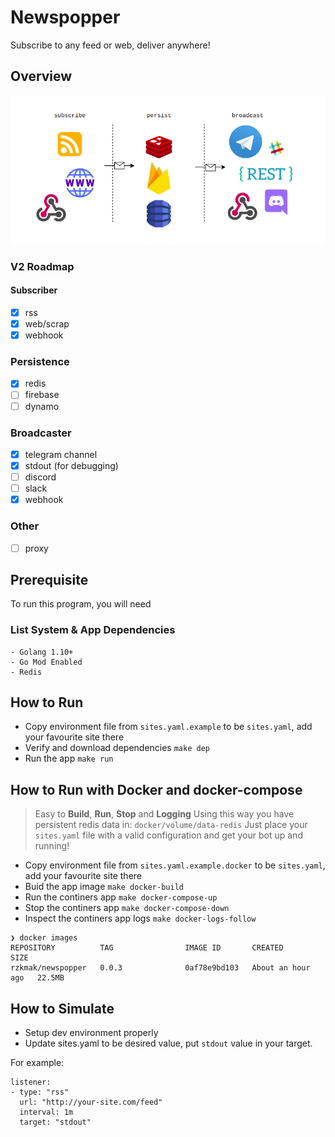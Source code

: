 # Newspopper

Subscribe to any feed or web, deliver anywhere!

## Overview

![image](plan.png)

### V2 Roadmap

#### Subscriber
- [x] rss
- [x] web/scrap
- [x] webhook

### Persistence
- [x] redis
- [ ] firebase
- [ ] dynamo

### Broadcaster
- [x] telegram channel
- [x] stdout (for debugging)
- [ ] discord
- [ ] slack
- [x] webhook

### Other
- [ ] proxy

## Prerequisite

To run this program, you will need

### List System & App Dependencies

```$xslt
- Golang 1.10+
- Go Mod Enabled
- Redis
```

## How to Run

- Copy environment file from `sites.yaml.example` to be `sites.yaml`, add your favourite site there
- Verify and download dependencies `make dep`
- Run the app `make run`

## How to Run with Docker and docker-compose

> Easy to **Build**, **Run**, **Stop** and **Logging**
> Using this way you have persistent redis data in: `docker/volume/data-redis`
> Just place your `sites.yaml` file with a valid configuration and get your bot up and running!

- Copy environment file from `sites.yaml.example.docker` to be `sites.yaml`, add your favourite site there
- Buid the app image `make docker-build`
- Run the continers app `make docker-compose-up`
- Stop the continers  app `make docker-compose-down`
- Inspect the continers app logs `make docker-logs-follow`

```shell
❯ docker images
REPOSITORY          TAG                IMAGE ID       CREATED             SIZE
rzkmak/newspopper   0.0.3              0af78e9bd103   About an hour ago   22.5MB
```

## How to Simulate

- Setup dev environment properly
- Update sites.yaml to be desired value, put `stdout` value in your target.

For example:
```$xslt
listener:
- type: "rss"
  url: "http://your-site.com/feed"
  interval: 1m
  target: "stdout"
```
